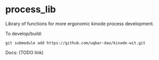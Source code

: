 # process_lib

Library of functions for more ergonomic kinode process development.

To develop/build:
```
git submodule add https://github.com/uqbar-dao/kinode-wit.git
```

Docs: (TODO link)
